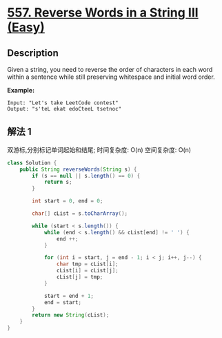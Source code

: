 # [557. Reverse Words in a String III (Easy)](https://leetcode.com/problems/reverse-words-in-a-string-iii/)

## Description

Given a string, you need to reverse the order of characters in each word within a sentence while still preserving whitespace and initial word order.

**Example:**

```
Input: "Let's take LeetCode contest"
Output: "s'teL ekat edoCteeL tsetnoc"
```


## 解法 1

双游标,分别标记单词起始和结尾; 
时间复杂度: O(n)
空间复杂度: O(n)

```java
class Solution {
    public String reverseWords(String s) {
        if (s == null || s.length() == 0) {
            return s;
        }

        int start = 0, end = 0;

        char[] cList = s.toCharArray();

        while (start < s.length()) {
            while (end < s.length() && cList[end] != ' ') {
                end ++;
            }

            for (int i = start, j = end - 1; i < j; i++, j--) {
                char tmp = cList[i];
                cList[i] = cList[j];
                cList[j] = tmp;
            }

            start = end + 1;
            end = start;
        }
        return new String(cList);
    }
}
```
